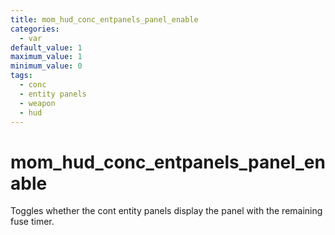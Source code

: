 ```yaml
---
title: mom_hud_conc_entpanels_panel_enable
categories:
  - var
default_value: 1
maximum_value: 1
minimum_value: 0
tags:
  - conc
  - entity panels
  - weapon
  - hud
---
```


# mom_hud_conc_entpanels_panel_enable

Toggles whether the cont entity panels display the panel with the remaining fuse timer.

